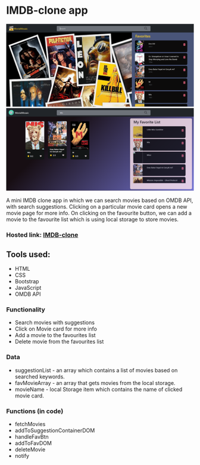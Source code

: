 # IMDB-clone app

![](images/HomePage.png)
![](images/HomePage2.png)


A mini IMDB clone app in which we can search movies based on OMDB API, with search suggestions.
Clicking on a particular movie card opens a new movie page for more info.
On clicking on the favourite button, we can add a movie to the favourite list which is using local storage to store movies.

### Hosted link: [IMDB-clone](https://imdbclone-n8dv.onrender.com/index.html)

## Tools used:

- HTML
- CSS
- Bootstrap
- JavaScript
- OMDB API

### Functionality

- Search movies with suggestions
- Click on Movie card for more info
- Add a movie to the favourites list
- Delete movie from the favourites list

### Data

- suggestionList - an array which contains a list of movies based on searched keywords.
- favMovieArray - an array that gets movies from the local storage.
- movieName - local Storage item which contains the name of clicked movie card.

### Functions (in code)

- fetchMovies
- addToSuggestionContainerDOM
- handleFavBtn
- addToFavDOM
- deleteMovie
- notify
